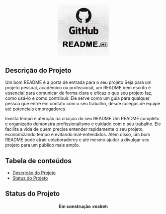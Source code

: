 <!-- CTRL + K + C -->

<!-- Imagem usando Markdown -->
<!-- ![logo-github](./img/logo-git.png)  
-->

<!-- Imagem usando HTML -->
<p width="100%" align="center">
    <img src="./img/logo-git.png" width="33%">
</p>

<!-- # Titulo MarkDown
### Titulo MarkDown
###### Titulo Markdown com menor fonte

<h1>Titulo HTML</h1>
<h6>Titulo HTML com menor fonte</h> -->
<p id="descricaoProjeto"></p>

## Descrição do Projeto

<p align="left">
Um bom README é a porta de entrada para o seu projeto
Seja para um projeto pessoal, acadêmico ou profissional, um README bem escrito é essencial para comunicar de forma clara e eficaz o que seu projeto faz, como usá-lo e como contribuir. Ele serve como um guia para qualquer pessoa que entre em contato com o seu trabalho, desde colegas de equipe até potenciais empregadores.
</p>

<p align="left">
Invista tempo e atenção na criação do seu README
Um README completo e organizado demonstra profissionalismo e cuidado com o seu trabalho. Ele facilita a vida de quem precisa entender rapidamente o seu projeto, economizando tempo e evitando mal-entendidos. Além disso, um bom README pode atrair colaboradores e até mesmo ajudar a divulgar seu projeto para um público mais amplo.
</p>

## Tabela de conteúdos

<ul>
    <li><a href="#descricaoProjeto">Descrição do Projeto</a></li>
    <li><a href="#"> Status do Projeto</a></li>
</ul>

<!-- <p align= "center">
    <a href="#descricaoProjeto">Descrição do Projeto</a>
    ><a href="#"> Status do Projeto</a>
 </p> -->
 
<p id="statusProjeto"></p>

 ## Status do Projeto

 <h4 align="center">
    Em construção :rocket:
 </h4>